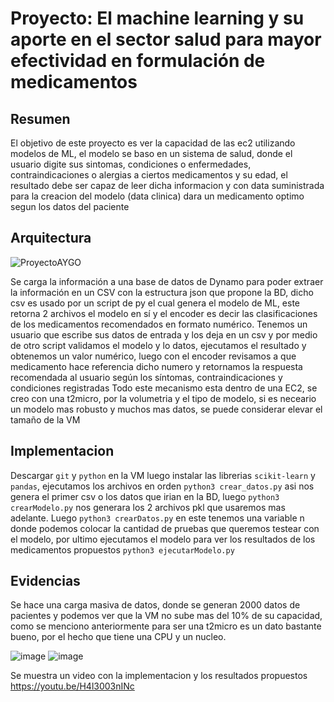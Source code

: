 # Proyecto: El machine learning y su aporte en el sector salud para mayor efectividad en formulación de medicamentos

## Resumen
El objetivo de este proyecto es ver la capacidad de las ec2 utilizando modelos de ML, el modelo se baso en un sistema de salud, donde el usuario digite sus sintomas, condiciones o enfermedades, contraindicaciones o alergias a ciertos medicamentos y su edad, el resultado debe ser capaz de leer dicha informacion y con data suministrada para la creacion del modelo (data clinica) dara un medicamento optimo segun los datos del paciente

## Arquitectura
![ProyectoAYGO](https://github.com/user-attachments/assets/a064e89a-a13f-4870-8f58-62cea3784af8)

Se carga la información a una base de datos de Dynamo para poder extraer la información en un CSV con la estructura json que propone la BD, dicho csv es usado por un script de py el cual genera el modelo de ML, este retorna 2 archivos el modelo en sí y el encoder es decir las clasificaciones de los medicamentos recomendados en formato numérico. 
Tenemos un usuario que escribe sus datos de entrada y los deja en un csv y por medio de otro script validamos el modelo y lo datos, ejecutamos el resultado y obtenemos un valor numérico, luego con el encoder revisamos a que medicamento hace referencia dicho numero y retornamos la respuesta recomendada al usuario según los síntomas, contraindicaciones y condiciones registradas
Todo este mecanismo esta dentro de una EC2, se creo con una t2micro, por la volumetria y el tipo de modelo, si es neceario un modelo mas robusto y muchos mas datos, se puede considerar elevar el tamaño de la VM

## Implementacion

Descargar `git` y `python` en la VM luego instalar las librerias `scikit-learn` y `pandas`, ejecutamos los archivos en orden `python3 crear_datos.py` asi nos genera el primer csv o los datos que irian en la BD, luego `python3 crearModelo.py` nos generara los 2 archivos pkl que usaremos mas adelante.
Luego `python3 crearDatos.py` en este tenemos una variable n donde podemos colocar la cantidad de pruebas que queremos testear con el modelo, por ultimo ejecutamos el modelo para ver los resultados de los medicamentos propuestos `python3 ejecutarModelo.py`

## Evidencias

Se hace una carga masiva de datos, donde se generan 2000 datos de pacientes y podemos ver que la VM no sube mas del 10% de su capacidad, como se menciono anteriormente para ser una t2micro es un dato bastante bueno, por el hecho que tiene una CPU y un nucleo.

![image](https://github.com/user-attachments/assets/baadeebb-e14b-4b46-8fa9-120cd751cce0)
![image](https://github.com/user-attachments/assets/e1f2d9f9-8d39-4dfd-8a5f-4795e5cbca52)

Se muestra un video con la implementacion y los resultados propuestos
https://youtu.be/H4l3003nINc
